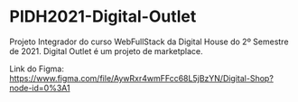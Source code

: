 # PIDH2021-Digital-Outlet
Projeto Integrador do curso WebFullStack da Digital House do 2º Semestre de 2021. Digital Outlet é um projeto de marketplace.


Link do Figma: https://www.figma.com/file/AywRxr4wmFFcc68L5jBzYN/Digital-Shop?node-id=0%3A1
